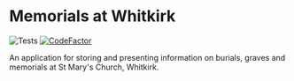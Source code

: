 # Memorials at Whitkirk

![Tests](https://github.com/whitkirkchurch/memorials/workflows/Tests/badge.svg)
[![CodeFactor](https://www.codefactor.io/repository/github/whitkirkchurch/memorials/badge)](https://www.codefactor.io/repository/github/whitkirkchurch/memorials)

An application for storing and presenting information on burials, graves and
memorials at St Mary's Church, Whitkirk.

